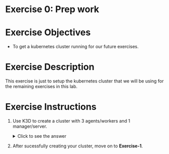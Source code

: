 
# Exercise 0: Prep work

# Exercise Objectives
- To get a kubernetes cluster running for our future exercises.

# Exercise Description
This exercise is just to setup the kubernetes cluster that we will be using for the remaining exercises in this lab.

# Exercise Instructions
1. Use K3D to create a cluster with 3 agents/workers and 1 manager/server.
    <details>
    <summary>Click to see the answer</summary>

    ```
    k3d cluster create -a 3 -s 1
    ```
    
    <details>
    <summary>Example of expected output</summary>
       
        bob@debian1:~/Kubernetes_Labs$ k3d cluster create -a 3 -s 1
        INFO[0000] Prep: Network                                
        INFO[0000] Created network 'k3d-k3s-default'            
        INFO[0000] Created volume 'k3d-k3s-default-images'      
        INFO[0000] Starting new tools node...                   
        INFO[0000] Starting Node 'k3d-k3s-default-tools'        
        INFO[0001] Creating node 'k3d-k3s-default-server-0'     
        INFO[0001] Creating node 'k3d-k3s-default-agent-0'      
        INFO[0001] Creating node 'k3d-k3s-default-agent-1'      
        INFO[0001] Creating node 'k3d-k3s-default-agent-2'      
        INFO[0001] Creating LoadBalancer 'k3d-k3s-default-serverlb' 
        INFO[0001] Using the k3d-tools node to gather environment information 
        INFO[0001] HostIP: using network gateway...             
        INFO[0001] Starting cluster 'k3s-default'               
        INFO[0001] Starting servers...                          
        INFO[0001] Starting Node 'k3d-k3s-default-server-0'     
        INFO[0002] Deleted k3d-k3s-default-tools                
        INFO[0009] Starting agents...                           
        INFO[0009] Starting Node 'k3d-k3s-default-agent-1'      
        INFO[0009] Starting Node 'k3d-k3s-default-agent-2'      
        INFO[0009] Starting Node 'k3d-k3s-default-agent-0'      
        INFO[0024] Starting helpers...                          
        INFO[0024] Starting Node 'k3d-k3s-default-serverlb'     
        INFO[0032] Injecting '172.24.0.1 host.k3d.internal' into /etc/hosts of all nodes... 
        INFO[0032] Injecting records for host.k3d.internal and for 5 network members into CoreDNS configmap... 
        INFO[0033] Cluster 'k3s-default' created successfully!  
        INFO[0033] You can now use it like this:                
        kubectl cluster-info

    </details>

    </details>

2. After sucessfully creating your cluster, move on to **Exercise-1**.
